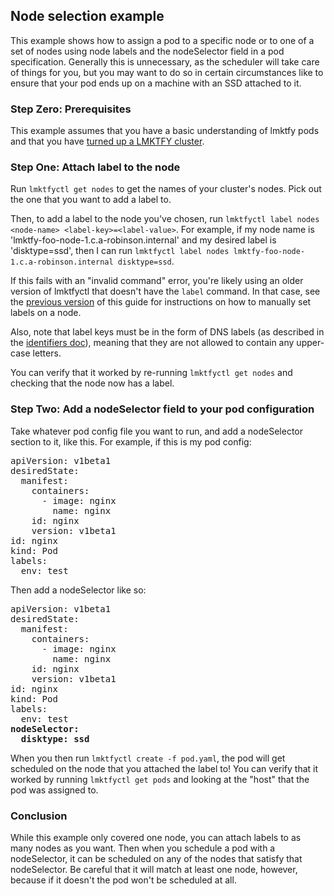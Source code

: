 ## Node selection example

This example shows how to assign a pod to a specific node or to one of a set of nodes using node labels and the nodeSelector field in a pod specification. Generally this is unnecessary, as the scheduler will take care of things for you, but you may want to do so in certain circumstances like to ensure that your pod ends up on a machine with an SSD attached to it.

### Step Zero: Prerequisites

This example assumes that you have a basic understanding of lmktfy pods and that you have [turned up a LMKTFY cluster](https://github.com/GoogleCloudPlatform/lmktfy#documentation).

### Step One: Attach label to the node

Run `lmktfyctl get nodes` to get the names of your cluster's nodes. Pick out the one that you want to add a label to.

Then, to add a label to the node you've chosen, run `lmktfyctl label nodes <node-name> <label-key>=<label-value>`. For example, if my node name is 'lmktfy-foo-node-1.c.a-robinson.internal' and my desired label is 'disktype=ssd', then I can run `lmktfyctl label nodes lmktfy-foo-node-1.c.a-robinson.internal disktype=ssd`.

If this fails with an "invalid command" error, you're likely using an older version of lmktfyctl that doesn't have the `label` command. In that case, see the [previous version](https://github.com/GoogleCloudPlatform/lmktfy/blob/a053dbc313572ed60d89dae9821ecab8bfd676dc/examples/node-selection/README.md) of this guide for instructions on how to manually set labels on a node.

Also, note that label keys must be in the form of DNS labels (as described in the [identifiers doc](/docs/design/identifiers.md)), meaning that they are not allowed to contain any upper-case letters.

You can verify that it worked by re-running `lmktfyctl get nodes` and checking that the node now has a label.

### Step Two: Add a nodeSelector field to your pod configuration

Take whatever pod config file you want to run, and add a nodeSelector section to it, like this. For example, if this is my pod config:

<pre>
apiVersion: v1beta1
desiredState:
  manifest:
    containers:
      - image: nginx
        name: nginx
    id: nginx
    version: v1beta1
id: nginx
kind: Pod
labels:
  env: test
</pre>

Then add a nodeSelector like so:

<pre>
apiVersion: v1beta1
desiredState:
  manifest:
    containers:
      - image: nginx
        name: nginx
    id: nginx
    version: v1beta1
id: nginx
kind: Pod
labels:
  env: test
<b>nodeSelector:
  disktype: ssd</b>
</pre>

When you then run `lmktfyctl create -f pod.yaml`, the pod will get scheduled on the node that you attached the label to! You can verify that it worked by running `lmktfyctl get pods` and looking at the "host" that the pod was assigned to.

### Conclusion

While this example only covered one node, you can attach labels to as many nodes as you want. Then when you schedule a pod with a nodeSelector, it can be scheduled on any of the nodes that satisfy that nodeSelector. Be careful that it will match at least one node, however, because if it doesn't the pod won't be scheduled at all.
